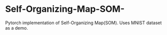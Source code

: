 # Self-Organizing-Map-SOM-
Pytorch implementation of Self-Organizing Map(SOM). Uses MNIST dataset as a demo.
